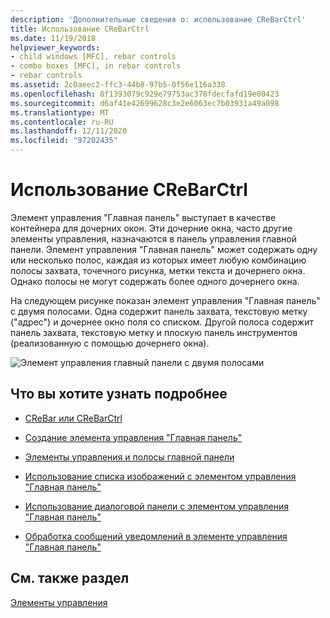 ```yaml
---
description: 'Дополнительные сведения о: использование CReBarCtrl'
title: Использование CReBarCtrl
ms.date: 11/19/2018
helpviewer_keywords:
- child windows [MFC], rebar controls
- combo boxes [MFC], in rebar controls
- rebar controls
ms.assetid: 2c0aeec2-ffc3-44b8-97b5-0f56e116a338
ms.openlocfilehash: 8f1393079c929e79753ac378fdecfafd19e00423
ms.sourcegitcommit: d6af41e42699628c3e2e6063ec7b03931a49a098
ms.translationtype: MT
ms.contentlocale: ru-RU
ms.lasthandoff: 12/11/2020
ms.locfileid: "97202435"
---
```

# <a name="using-crebarctrl"></a>Использование CReBarCtrl

Элемент управления "Главная панель" выступает в качестве контейнера для дочерних окон. Эти дочерние окна, часто другие элементы управления, назначаются в панель управления главной панели. Элемент управления "Главная панель" может содержать одну или несколько полос, каждая из которых имеет любую комбинацию полосы захвата, точечного рисунка, метки текста и дочернего окна. Однако полосы не могут содержать более одного дочернего окна.

На следующем рисунке показан элемент управления "Главная панель" с двумя полосами. Одна содержит панель захвата, текстовую метку ("адрес") и дочернее окно поля со списком. Другой полоса содержит панель захвата, текстовую метку и плоскую панель инструментов (реализованную с помощью дочернего окна).

![Элемент управления главный панели с двумя полосами](../mfc/media/vc4ruz1.gif "Элемент управления главный панели с двумя полосами")

## <a name="what-do-you-want-to-know-more-about"></a>Что вы хотите узнать подробнее

- [CReBar или CReBarCtrl](../mfc/crebar-vs-crebarctrl.md)

- [Создание элемента управления "Главная панель"](../mfc/creating-a-rebar-control.md)

- [Элементы управления и полосы главной панели](../mfc/rebar-controls-and-bands.md)

- [Использование списка изображений с элементом управления "Главная панель"](../mfc/using-an-image-list-with-a-rebar-control.md)

- [Использование диалоговой панели с элементом управления "Главная панель"](../mfc/using-a-dialog-bar-with-a-rebar-control.md)

- [Обработка сообщений уведомлений в элементе управления "Главная панель"](../mfc/processing-notification-messages-in-a-rebar-control.md)

## <a name="see-also"></a>См. также раздел

[Элементы управления](../mfc/controls-mfc.md)
